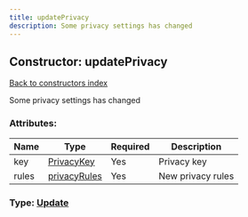 ```yaml
---
title: updatePrivacy
description: Some privacy settings has changed
---
```

## Constructor: updatePrivacy  
[Back to constructors index](index.md)



Some privacy settings has changed

### Attributes:

| Name     |    Type       | Required | Description |
|----------|---------------|----------|-------------|
|key|[PrivacyKey](../types/PrivacyKey.md) | Yes|Privacy key|
|rules|[privacyRules](../types/privacyRules.md) | Yes|New privacy rules|



### Type: [Update](../types/Update.md)


